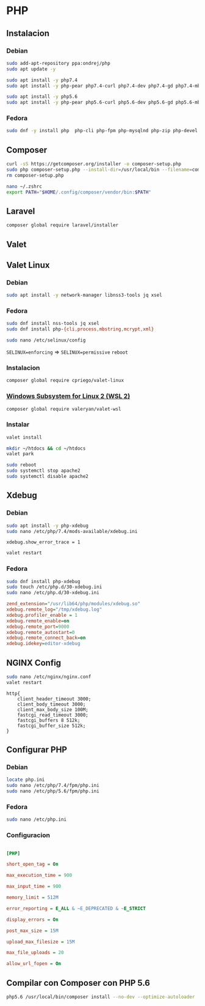 # PHP

## Instalacion

### Debian
```BASH
sudo add-apt-repository ppa:ondrej/php
sudo apt update -y

sudo apt install -y php7.4
sudo apt install -y php-pear php7.4-curl php7.4-dev php7.4-gd php7.4-mbstring php7.4-zip php7.4-mysql php7.4-xml php7.4-sqlite3 php7.4-mysql php7.4-pgsql php7.4-soap

sudo apt install -y php5.6
sudo apt install -y php-pear php5.6-curl php5.6-dev php5.6-gd php5.6-mbstring php5.6-zip php5.6-mysql php5.6-xml php5.6-sqlite3 php5.6-mysql php5.6-pgsql php5.6-soap
```
### Fedora
```bash
sudo dnf -y install php  php-cli php-fpm php-mysqlnd php-zip php-devel php-gd php-mcrypt php-mbstring php-curl php-xml php-pear php-bcmath php-json 
```

## Composer

```BASH
curl -sS https://getcomposer.org/installer -o composer-setup.php
sudo php composer-setup.php --install-dir=/usr/local/bin --filename=composer
rm composer-setup.php
```

```BASH
nano ~/.zshrc
export PATH="$HOME/.config/composer/vendor/bin:$PATH"
```

## Laravel

```BASH
composer global require laravel/installer
```

## Valet

## Valet Linux

### Debian
```BASH
sudo apt install -y network-manager libnss3-tools jq xsel
```
### Fedora
```BASH
sudo dnf install nss-tools jq xsel
sudo dnf install php-{cli,process,mbstring,mcrypt,xml}

sudo nano /etc/selinux/config
```
`SELINUX=enforcing` => `SELINUX=permissive`
`reboot`

### Instalacion
```BASH
composer global require cpriego/valet-linux
```

### [Windows Subsystem for Linux 2 (WSL 2)](./wsl.md)
```BASH
composer global require valeryan/valet-wsl
```

### Instalar
```BASH
valet install
```

```BASH
mkdir ~/htdocs && cd ~/htdocs
valet park
```

```BASH
sudo reboot
sudo systemctl stop apache2
sudo systemctl disable apache2
```

## Xdebug  

### Debian
```BASH
sudo apt install -y php-xdebug
sudo nano /etc/php/7.4/mods-available/xdebug.ini
```
`xdebug.show_error_trace = 1`

```BASH
valet restart
```

### Fedora

```BASH
sudo dnf install php-xdebug
sudo touch /etc/php.d/30-xdebug.ini
sudo nano /etc/php.d/30-xdebug.ini
```

```ini
zend_extension="/usr/lib64/php/modules/xdebug.so"
xdebug.remote_log="/tmp/xdebug.log"
xdebug.profiler_enable = 1
xdebug.remote_enable=on
xdebug.remote_port=9000
xdebug.remote_autostart=0
xdebug.remote_connect_back=on
xdebug.idekey=editor-xdebug
```

## NGINX Config

```BASH
sudo nano /etc/nginx/nginx.conf
valet restart
```

```
http{
    client_header_timeout 3000;
    client_body_timeout 3000;
    client_max_body_size 100M;
    fastcgi_read_timeout 3000;
    fastcgi_buffers 8 512k;
    fastcgi_buffer_size 512k;
}
```

## Configurar PHP

### Debian
```BASH
locate php.ini
sudo nano /etc/php/7.4/fpm/php.ini
sudo nano /etc/php/5.6/fpm/php.ini
```

### Fedora
```BASH
sudo nano /etc/php.ini
```

### Configuracion
```INI

[PHP]

short_open_tag = On

max_execution_time = 900

max_input_time = 900

memory_limit = 512M

error_reporting = E_ALL & ~E_DEPRECATED & ~E_STRICT

display_errors = On

post_max_size = 15M

upload_max_filesize = 15M

max_file_uploads = 20

allow_url_fopen = On
```

## Compilar con Composer con PHP 5.6
```bash
php5.6 /usr/local/bin/composer install --no-dev --optimize-autoloader
```
